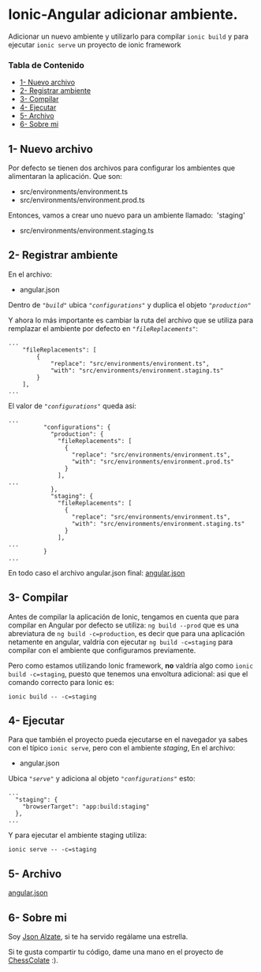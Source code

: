 # Ionic-Angular adicionar ambiente.<!-- omit in toc -->

Adicionar un nuevo ambiente y utilizarlo para compilar 	`ionic build` y para ejecutar `ionic serve` un proyecto de ionic framework

### Tabla de Contenido<!-- omit in toc -->

- [1- Nuevo archivo](#1--nuevo-archivo)
- [2- Registrar ambiente](#2--registrar-ambiente)
- [3- Compilar](#3--compilar)
- [4- Ejecutar](#4--ejecutar)
- [5- Archivo](#5--archivo)
- [6- Sobre mi](#6--sobre-mi)

## 1- Nuevo archivo
Por defecto se tienen dos archivos para configurar los ambientes que alimentaran la aplicación. Que son:

- src/environments/environment.ts
- src/environments/environment.prod.ts

Entonces, vamos a crear uno nuevo para un ambiente llamado: 
'staging'

- src/environments/environment.staging.ts

## 2- Registrar ambiente
En el archivo:

- angular.json

Dentro de *`"build"`* ubica *`"configurations"`* y duplica el objeto *`"production"`*

Y ahora lo más importante es cambiar la ruta del archivo que se utiliza para remplazar el ambiente por defecto en *`"fileReplacements"`*:

```
...
    "fileReplacements": [
        {
            "replace": "src/environments/environment.ts",
            "with": "src/environments/environment.staging.ts"
        }
    ],
...
```

El valor de *`"configurations"`* queda asi:
```
...
          "configurations": {
            "production": {
              "fileReplacements": [
                {
                  "replace": "src/environments/environment.ts",
                  "with": "src/environments/environment.prod.ts"
                }
              ],
...
            },
            "staging": {
              "fileReplacements": [
                {
                  "replace": "src/environments/environment.ts",
                  "with": "src/environments/environment.staging.ts"
                }
              ],
...
          }
...
```

En todo caso el archivo angular.json final:
[angular.json](https://github.com/json-alzate/Tutoriales/blob/master/files/1/angular.json)

## 3- Compilar
Antes de compilar la aplicación de Ionic, tengamos en cuenta que para compilar en Angular por defecto se utiliza:
`ng build --prod` que es una abreviatura de `ng build -c=production`, es decir que para una aplicación netamente en angular, valdría con ejecutar `ng build -c=staging` para  compilar con el ambiente que configuramos previamente.

Pero como estamos utilizando Ionic framework, **no** valdría algo como `ionic build -c=staging`, puesto que tenemos una envoltura adicional: asi que el comando correcto para Ionic es:

```
ionic build -- -c=staging
```



## 4- Ejecutar
Para que también el proyecto pueda ejecutarse en el navegador ya sabes con el típico `ionic serve`, pero con el ambiente *staging*,
En el archivo:

- angular.json

Ubica *`"serve"`* y adiciona al objeto *`"configurations"`* esto:

```
...
  "staging": {
    "browserTarget": "app:build:staging"
  },
...
```

Y para ejecutar el ambiente staging utiliza:
```
ionic serve -- -c=staging
```

## 5- Archivo
[angular.json](https://github.com/json-alzate/Tutoriales/blob/master/files/1/angular.json)

## 6- Sobre mi
Soy [Json Alzate](https://www.jheison.com), si te ha servido regálame una estrella.

Si te gusta compartir tu código, dame una mano en el proyecto de [ChessColate](https://github.com/json-alzate/ChessColate) :).